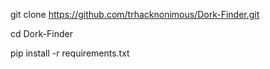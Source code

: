 git clone https://github.com/trhacknonimous/Dork-Finder.git

cd Dork-Finder

pip install -r requirements.txt
